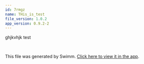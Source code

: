 ```yaml
---
id: 7rmgz
name: THis_is_test
file_version: 1.0.2
app_version: 0.9.2-2
---
```


ghjkvhjk test

<br/>

This file was generated by Swimm. [Click here to view it in the app](http://localhost:5000/repos/ls4DA2fLasmQuEbT4ipw/docs/7rmgz).